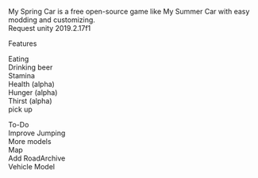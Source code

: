 My Spring Car is a free open-source game like My Summer Car with easy modding and customizing.  
Request unity 2019.2.17f1

Features  

Eating  
Drinking beer  
Stamina  
Health (alpha)  
Hunger (alpha)  
Thirst (alpha)  
pick up  

To-Do  
Improve Jumping  
More models  
Map  
Add RoadArchive  
Vehicle Model  

